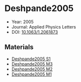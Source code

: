 <a name="article" />

# Deshpande2005

* Year: 2005
* Journal: Applied Physics Letters
* DOI: <a href="https://doi.org/10.1063/1.2061873">10.1063/1.2061873</a>

## Materials
* [Deshpande2005 S1](nanowiki17.md)
* [Deshpande2005 M3](nanowiki126.md)
* [Deshpande2005 M2](nanowiki125.md)
* [Deshpande2005 M1](nanowiki124.md)
